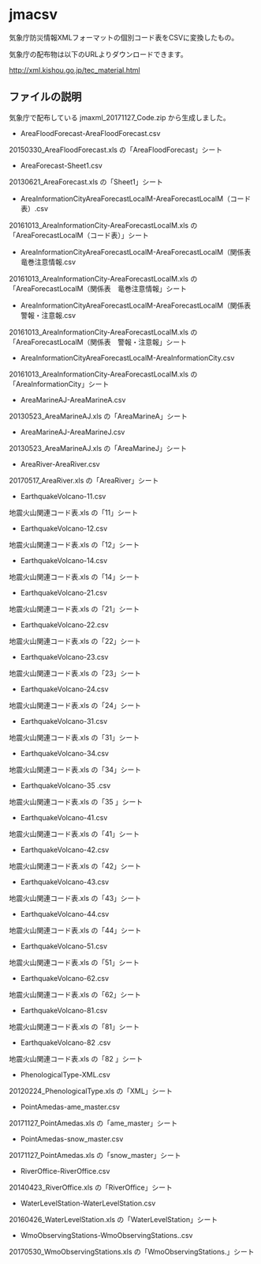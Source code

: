 # jmacsv
気象庁防災情報XMLフォーマットの個別コード表をCSVに変換したもの。

気象庁の配布物は以下のURLよりダウンロードできます。

http://xml.kishou.go.jp/tec_material.html

## ファイルの説明

気象庁で配布している jmaxml_20171127_Code.zip から生成しました。

* AreaFloodForecast-AreaFloodForecast.csv

20150330_AreaFloodForecast.xls の「AreaFloodForecast」シート

* AreaForecast-Sheet1.csv

20130621_AreaForecast.xls の「Sheet1」シート

* AreaInformationCityAreaForecastLocalM-AreaForecastLocalM（コード表）.csv

20161013_AreaInformationCity-AreaForecastLocalM.xls の「AreaForecastLocalM（コード表）」シート

* AreaInformationCityAreaForecastLocalM-AreaForecastLocalM（関係表　竜巻注意情報.csv

20161013_AreaInformationCity-AreaForecastLocalM.xls の「AreaForecastLocalM（関係表　竜巻注意情報」シート

* AreaInformationCityAreaForecastLocalM-AreaForecastLocalM（関係表　警報・注意報.csv

20161013_AreaInformationCity-AreaForecastLocalM.xls の「AreaForecastLocalM（関係表　警報・注意報」シート

* AreaInformationCityAreaForecastLocalM-AreaInformationCity.csv

20161013_AreaInformationCity-AreaForecastLocalM.xls の「AreaInformationCity」シート

* AreaMarineAJ-AreaMarineA.csv

20130523_AreaMarineAJ.xls の「AreaMarineA」シート

* AreaMarineAJ-AreaMarineJ.csv

20130523_AreaMarineAJ.xls の「AreaMarineJ」シート

* AreaRiver-AreaRiver.csv

20170517_AreaRiver.xls の「AreaRiver」シート

* EarthquakeVolcano-11.csv

地震火山関連コード表.xls の「11」シート

* EarthquakeVolcano-12.csv

地震火山関連コード表.xls の「12」シート

* EarthquakeVolcano-14.csv

地震火山関連コード表.xls の「14」シート

* EarthquakeVolcano-21.csv

地震火山関連コード表.xls の「21」シート

* EarthquakeVolcano-22.csv

地震火山関連コード表.xls の「22」シート

* EarthquakeVolcano-23.csv

地震火山関連コード表.xls の「23」シート

* EarthquakeVolcano-24.csv

地震火山関連コード表.xls の「24」シート

* EarthquakeVolcano-31.csv

地震火山関連コード表.xls の「31」シート

* EarthquakeVolcano-34.csv

地震火山関連コード表.xls の「34」シート

* EarthquakeVolcano-35 .csv

地震火山関連コード表.xls の「35 」シート

* EarthquakeVolcano-41.csv

地震火山関連コード表.xls の「41」シート

* EarthquakeVolcano-42.csv

地震火山関連コード表.xls の「42」シート

* EarthquakeVolcano-43.csv

地震火山関連コード表.xls の「43」シート

* EarthquakeVolcano-44.csv

地震火山関連コード表.xls の「44」シート

* EarthquakeVolcano-51.csv

地震火山関連コード表.xls の「51」シート

* EarthquakeVolcano-62.csv

地震火山関連コード表.xls の「62」シート

* EarthquakeVolcano-81.csv

地震火山関連コード表.xls の「81」シート

* EarthquakeVolcano-82 .csv

地震火山関連コード表.xls の「82 」シート

* PhenologicalType-XML.csv

20120224_PhenologicalType.xls の「XML」シート

* PointAmedas-ame_master.csv

20171127_PointAmedas.xls の「ame_master」シート

* PointAmedas-snow_master.csv

20171127_PointAmedas.xls の「snow_master」シート

* RiverOffice-RiverOffice.csv

20140423_RiverOffice.xls の「RiverOffice」シート

* WaterLevelStation-WaterLevelStation.csv

20160426_WaterLevelStation.xls の「WaterLevelStation」シート

* WmoObservingStations-WmoObservingStations..csv

20170530_WmoObservingStations.xls の「WmoObservingStations.」シート


